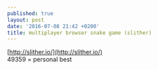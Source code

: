 ```yaml
---
published: true
layout: post
date: '2016-07-08 21:42 +0200'
title: multiplayer browser snake game (slither)
---
```

[http://slither.io/](http://slither.io/)  
49359 = personal best
